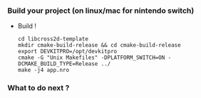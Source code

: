 <a name="switch"></a>
### Build your project (on linux/mac for nintendo switch)
- Build !
  ```
  cd libcross2d-template
  mkdir cmake-build-release && cd cmake-build-release
  export DEVKITPRO=/opt/devkitpro
  cmake -G "Unix Makefiles" -DPLATFORM_SWITCH=ON -DCMAKE_BUILD_TYPE=Release ../
  make -j4 app.nro
  ```
<a name="next"></a>
### What to do next ?
